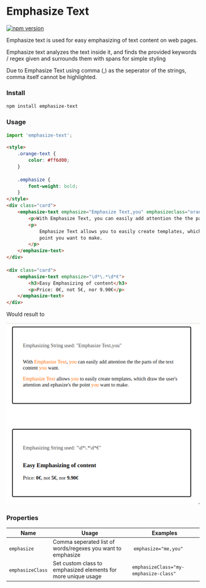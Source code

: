 # Emphasize Text

[![npm version](https://badge.fury.io/js/emphasize-text.svg)](https://badge.fury.io/js/emphasize-text)

Emphasize text is used for easy emphasizing of text content on web pages.

Emphasize text analyzes the text inside it, and finds the provided keywords / regex given and surrounds them with spans for
simple styling

Due to Emphasize Text using comma (,) as the seperator of the strings, comma itself cannot be highlighted.

### Install

```bash
npm install emphasize-text
```

### Usage

```js
import 'emphasize-text';
```

```html
<style>
    .orange-text {
        color: #ff6d00;
    }

    .emphasize {
        font-weight: bold;
    }
</style>
<div class="card">
    <emphasize-text emphasize="Emphasize Text,you" emphasizeclass="orange-text">
        <p>With Emphasize Text, you can easily add attention the the parts of the text content you want.</p>
        <p>
            Emphasize Text allows you to easily create templates, which draw the user's attention and ephasize's the
            point you want to make.
        </p>
    </emphasize-text>
</div>

<div class="card">
    <emphasize-text emphasize="\d*\.*\d*€">
        <h3>Easy Emphasizing of content</h3>
        <p>Price: 0€, not 5€, nor 9.90€</p>
    </emphasize-text>
</div>
```

Would result to

![Emphasize demo image](emphasize-text.png)

### Properties

| Name             | Usage                                                         | Examples                              |
| ---------------- | ------------------------------------------------------------- | ------------------------------------- |
| `emphasize`      | Comma seperated list of words/regexes you want to emphasize   |  `emphasize="me,you"`                 |
| `emphasizeClass` | Set custom class to emphasized elements for more unique usage | `emphasizeClass="my-emphasize-class"` |
